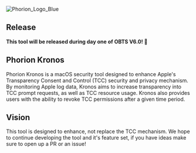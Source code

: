 ![Phorion_Logo_Blue](https://github.com/PhorionTech/tcc-kronos/assets/27683329/68ee065d-d6b5-4f38-90ea-1a5514f87e02)

## Release

**This tool will be released during day one of OBTS V6.0! 🌴**

## Phorion Kronos

Phorion Kronos is a macOS security tool designed to enhance Apple's Transparency Consent and Control (TCC) security and privacy mechanism. By monitoring Apple log data, Kronos aims to increase transparency into TCC prompt requests, as well as TCC resource usage. Kronos also provides users with the ability to revoke TCC permissions after a given time period.

## Vision

This tool is designed to enhance, not replace the TCC mechanism. We hope to continue developing the tool and it's feature set, if you have ideas make sure to open up a PR or an issue! 
